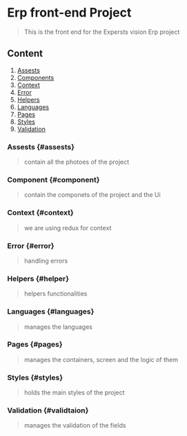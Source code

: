 # Erp front-end Project 


> This is the front end for the Expersts vision Erp project

## Content 

1. [Assests](#assests) 
2. [Components](#component) 
3. [Context](#context) 
3. [Error](#error) 
3. [Helpers](#helpers) 
3. [Languages](#languages) 
3. [Pages](#pages) 
3. [Styles](#styles) 
3. [Validation](#validtaion) 




### Assests {#assests}
> contain all the photoes of the project
### Component {#component}
> contain the componets of the project and the Ui
### Context {#context}
> we are using redux for context
### Error {#error}
> handling errors
### Helpers {#helper}
> helpers functionalities
### Languages {#languages}
> manages the languages 
### Pages {#pages}
> manages the containers, screen and the logic of them
### Styles {#styles}
> holds the main styles of the project
### Validation {#validtaion}
> manages the validation of the fields 


